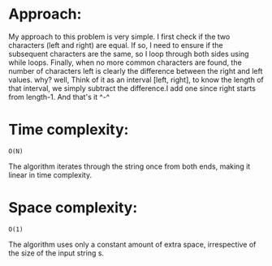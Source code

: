 # Approach:
My approach to this problem is very simple. I first check if the two characters (left and right) are equal. If so, I need to ensure if the subsequent characters are the same, so I loop through both sides using while loops. Finally, when no more common characters are found, the number of characters left is clearly the difference between the right and left values. why? well, Think of it as an interval [left, right], to know the length of that interval, we simply subtract the difference.I add one since right starts from length-1.
And that's it ^-^
# Time complexity:
    O(N)
  The algorithm iterates through the string once from both ends, making it linear in time complexity.

# Space complexity:
    O(1)
The algorithm uses only a constant amount of extra space, irrespective of the size of the input string s.
